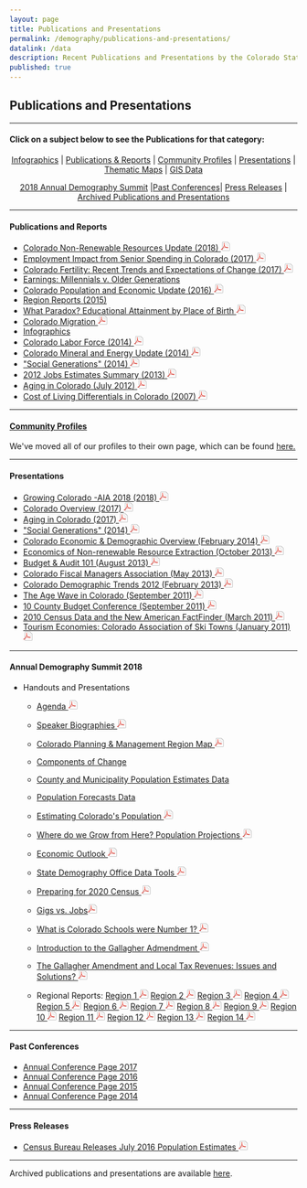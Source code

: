 ```yaml
---
layout: page
title: Publications and Presentations
permalink: /demography/publications-and-presentations/
datalink: /data
description: Recent Publications and Presentations by the Colorado State Demography Office
published: true
---
```


## Publications and Presentations

- - -

#### Click on a subject below to see the Publications for that category:


<div style="text-align: center;" markdown="1">

[Infographics](/demography/infographics#infographics) \| [Publications & Reports](#publications-and-reports) \| [Community Profiles](https://demography.dola.colorado.gov/community-profiles/) \| [Presentations](#presentations) \| [Thematic Maps](/gis/thematic-maps#thematic-maps) \| [GIS Data](/gis/gis-data#gis-data)

[2018 Annual Demography Summit](#annual-demography-summit-2018) \|[Past Conferences](#past-conferences)\| [Press Releases](#press-releases) \| [Archived Publications and Presentations](/demography/archived-publications-and-presentations#archived-publications-and-presentations)

</div>



- - -

#### Publications and Reports

- [Colorado Non-Renewable Resources Update (2018) ![pdf](/images/page_white_acrobat.png 'download pdf file')](https://drive.google.com/uc?export=download&id=1cT9svV10PxlrC46ucauNJttgJc0GS4sN)
- [Employment Impact from Senior Spending in Colorado (2017) ![pdf](/images/page_white_acrobat.png 'download pdf file')](https://drive.google.com/uc?export=download&id=0B2FMBVetYCVCSDBQVlE1WkQxUlE)
- [Colorado Fertility: Recent Trends and Expectations of Change (2017) ![pdf](/images/page_white_acrobat.png 'download pdf file')](https://drive.google.com/uc?export=download&id=0B2FMBVetYCVCRUxUQjg0R0NKSkU)
- [Earnings: Millennials v. Older Generations](https://demography.dola.colorado.gov/crosstabs/millennial-earnings/)
- [Colorado Population and Economic Update (2016) ![pdf](/images/page_white_acrobat.png 'download pdf file')](https://drive.google.com/uc?export=download&id=0ByjImPUKASTTQm5LSG5SMm16UFU)
- [Region Reports (2015)](/demography/region-reports-2014/)
- [What Paradox? Educational Attainment by Place of Birth ![pdf](/images/page_white_acrobat.png 'download pdf file')](https://drive.google.com/uc?export=download&id=0B2oqdPZKJqK7RDloZG45V2JmNmc)
- [Colorado Migration ![pdf](/images/page_white_acrobat.png 'download pdf file')](https://drive.google.com/uc?export=download&id=0B2oqdPZKJqK7TVRiYlI5RnR0Tms)
- [Infographics](/demography/infographics#infographics)
- [Colorado Labor Force (2014) ![pdf](/images/page_white_acrobat.png 'download pdf file')](https://drive.google.com/uc?export=download&id=0B2oqdPZKJqK7T3FqeGdUZDhUOGM)
- [Colorado Mineral and Energy Update (2014) ![pdf](/images/page_white_acrobat.png 'download pdf file')](https://drive.google.com/uc?export=download&id=0B2oqdPZKJqK7UWNjU1ZuVnVEUmc)
- [\"Social Generations\" (2014) ![pdf](/images/page_white_acrobat.png 'download pdf file')](https://drive.google.com/uc?export=download&id=0B2oqdPZKJqK7dU9uVzdzaE84c0k)
- [2012 Jobs Estimates Summary  (2013) ![pdf](/images/page_white_acrobat.png 'download pdf file')](https://drive.google.com/uc?export=download&id=0B2oqdPZKJqK7MEVncWlCVmNEVE0)
- [Aging in Colorado (July 2012) ![pdf](/images/page_white_acrobat.png 'download pdf file')](https://drive.google.com/uc?export=download&id=0B2oqdPZKJqK7NnhnQnVhWHdJV1E)
- [Cost of Living Differentials in Colorado (2007) ![pdf](/images/page_white_acrobat.png 'download pdf file')](https://drive.google.com/uc?export=download&id=0B2oqdPZKJqK7NE1XNDVrN2tBelE)


- - -
 
#### [Community Profiles](https://demography.dola.colorado.gov/community-profiles/)

We've moved all of our profiles to their own page, which can be found [here.](https://demography.dola.colorado.gov/community-profiles/)

- - -

#### Presentations

- [Growing Colorado -AIA 2018 (2018) ![pdf](/images/page_white_acrobat.png 'download pdf file')](https://drive.google.com/uc?export=download&id=1o9KoOYWB0LcqknYnCLTfk6XotZjHwAea)
- [Colorado Overview (2017) ![pdf](/images/page_white_acrobat.png 'download pdf file')](https://drive.google.com/uc?export=download&id=0B9kZxy54UDqMZDFWVEpvb2dWSHM)
- [Aging in Colorado (2017) ![pdf](/images/page_white_acrobat.png 'download pdf file')](https://drive.google.com/uc?export=download&id=0B9kZxy54UDqMbklTdy1qNWc1bTQ)
- [\"Social Generations\" (2014) ![pdf](/images/page_white_acrobat.png 'download pdf file')](https://drive.google.com/uc?export=download&id=0B2oqdPZKJqK7bkxBeXN3TlFlNEE)
- [Colorado Economic & Demographic Overview (February 2014) ![pdf](/images/page_white_acrobat.png 'download pdf file')](https://drive.google.com/uc?export=download&id=0B2oqdPZKJqK7VnVocTdzS1ByV00)
- [Economics of Non-renewable Resource Extraction (October 2013) ![pdf](/images/page_white_acrobat.png 'download pdf file')](https://drive.google.com/uc?export=download&id=0B2oqdPZKJqK7aUNDRUZkamVpTlk)
- [Budget & Audit 101 (August 2013) ![pdf](/images/page_white_acrobat.png 'download pdf file')](https://drive.google.com/uc?export=download&id=0B2oqdPZKJqK7NVdvUldCeURyRUE)
- [Colorado Fiscal Managers Association (May 2013) ![pdf](/images/page_white_acrobat.png 'download pdf file')](https://drive.google.com/uc?export=download&id=0B2oqdPZKJqK7SW4zQVpvUGZWU2M)
- [Colorado Demographic Trends 2012 (February 2013) ![pdf](/images/page_white_acrobat.png 'download pdf file')](https://drive.google.com/uc?export=download&id=0B2oqdPZKJqK7ajJtekt1U1k3d0k)
- [The Age Wave in Colorado (September 2011) ![pdf](/images/page_white_acrobat.png 'download pdf file')](https://drive.google.com/uc?export=download&id=0B2oqdPZKJqK7SWxLUVhfUXc3VlE)
- [10 County Budget Conference (September 2011) ![pdf](/images/page_white_acrobat.png 'download pdf file')](https://drive.google.com/uc?export=download&id=0B2oqdPZKJqK7ZDRpWE5VblFQYzQ)
- [2010 Census Data and the New American FactFinder (March 2011) ![pdf](/images/page_white_acrobat.png 'download pdf file')](https://drive.google.com/uc?export=download&id=0B2oqdPZKJqK7c3F6aVk5LUlKd1U)
- [Tourism Economies: Colorado Association of Ski Towns (January 2011) ![pdf](/images/page_white_acrobat.png 'download pdf file')](https://drive.google.com/uc?export=download&id=0B2oqdPZKJqK7bHZRV3ZYZUhTcVE)

- - -

#### Annual Demography Summit 2018

- Handouts and Presentations
  - [Agenda ![pdf](/images/page_white_acrobat.png 'download pdf file')](https://drive.google.com/uc?export=download&id=1l_vI5hM4FSn2_OdK8aLs2gaDoRhcwbXf)
  - [Speaker Biographies ![pdf](/images/page_white_acrobat.png 'download pdf file')](https://drive.google.com/uc?export=download&id=14KXxXvUmjybzQ5N11emrXyULa6bB3Uit)
  - [Colorado Planning & Management Region Map ![pdf](/images/page_white_acrobat.png 'download pdf file')](https://drive.google.com/uc?export=download&id=0B2FMBVetYCVCcWRFN1lSZWFfRms)
  - [Components of Change](https://demography.dola.colorado.gov/births-deaths-migration/)
  - [County and Municipality Population Estimates Data](https://demography.dola.colorado.gov/population/population-totals-municipalities/#population-totals-for-colorado-municipalities)
  - [Population Forecasts Data](https://demography.dola.colorado.gov/population/population-totals-counties/#population-totals-for-colorado-counties)
  - [Estimating Colorado's Population ![pdf](/images/page_white_acrobat.png 'download pdf file')](https://drive.google.com/uc?export=download&id=1192LVTfiL3p8VBAYrqonKSnpLhd5IdZT)
  - [Where do we Grow from Here? Population Projections ![pdf](/images/page_white_acrobat.png 'download pdf file')](https://drive.google.com/uc?export=download&id=1qIhkID40xuCwOYMYwjto4QQEBrxpuBxe)
  - [Economic Outlook ![pdf](/images/page_white_acrobat.png 'download pdf file')](https://drive.google.com/uc?export=download&id=1rBhtW_I-L7ZonghR0jNUG4egYkSm22rg)
  - [State Demography Office Data Tools ![pdf](/images/page_white_acrobat.png 'download pdf file')](https://drive.google.com/uc?export=download&id=1uBIqjFalnRC15wPLWl3IBwjblcfPbJTz)
  - [Preparing for 2020 Census ![pdf](/images/page_white_acrobat.png 'download pdf file')](https://drive.google.com/uc?export=download&id=1T2QAzoY-3JnkPe2g5QNg1gX3y2-7EYdI)
  - [Gigs vs. Jobs![pdf](/images/page_white_acrobat.png 'download pdf file')](https://drive.google.com/uc?export=download&id=1uXcksCF8eZ3p1GF5P1JVUTzNG3sl1BJc)
  - [What is Colorado Schools were Number 1? ![pdf](/images/page_white_acrobat.png 'download pdf file')](https://drive.google.com/uc?export=download&id=16M3eRItvykPfK8-fqMkANrQxNr3_EiuK)
  - [Introduction to the Gallagher Admendment ![pdf](/images/page_white_acrobat.png 'download pdf file')](https://drive.google.com/uc?export=download&id=1_wcUwvL7Jx87VWExwR7VMn4l9pY723lq)
  - [The Gallagher Amendment and Local Tax Revenues: Issues and Solutions? ![pdf](/images/page_white_acrobat.png 'download pdf file')](https://drive.google.com/uc?export=download&id=1KbbNrt7iOFBqaapPLq03lb0M18E7HSbB)
 
  - Regional Reports: 
    [Region 1 ![pdf](/images/page_white_acrobat.png 'download pdf file')](https://drive.google.com/uc?export=download&id=1vfTtp5bX2FiD_3l94ssQRpyMgEKnvZmpJ)
    [Region 2 ![pdf](/images/page_white_acrobat.png 'download pdf file')](https://drive.google.com/uc?export=download&id=1HD5E574pO9ojAhVTUzQZxDbSBdGbJGma)
    [Region 3 ![pdf](/images/page_white_acrobat.png 'download pdf file')](https://drive.google.com/uc?export=download&id=1TU9gZgpfbvZjg7-uR4PW51A2Dh4Z6I0H)
    [Region 4 ![pdf](/images/page_white_acrobat.png 'download pdf file')](https://drive.google.com/uc?export=download&id=1UklKLa4vRlkT71BXo_GFNyLpBYQ_XHxd)
    [Region 5 ![pdf](/images/page_white_acrobat.png 'download pdf file')](https://drive.google.com/uc?export=download&id=1IMNpIJUv0_E__vCKVN3h1zQMS-8EMR2W)
    [Region 6 ![pdf](/images/page_white_acrobat.png 'download pdf file')](https://drive.google.com/uc?export=download&id=1hg0AYNz1zFCM06mEc7jFhbOM-7zIX2tm)
    [Region 7 ![pdf](/images/page_white_acrobat.png 'download pdf file')](https://drive.google.com/uc?export=download&id=1qE2ehUAKkyyJrtuyEYX7BTpIb0a_Ekb7)
    [Region 8 ![pdf](/images/page_white_acrobat.png 'download pdf file')](https://drive.google.com/uc?export=download&id=1jd3JqMVhyI2cnxmmg6H6bmYfoPw8norY)
    [Region 9 ![pdf](/images/page_white_acrobat.png 'download pdf file')](https://drive.google.com/uc?export=download&id=1SbkmIRlUSrLnMdMgxxGR4LBtA_P8aMsb)
    [Region 10 ![pdf](/images/page_white_acrobat.png 'download pdf file')](https://drive.google.com/uc?export=download&id=1iBMhUnzHwl5NBz97BEcNwyo6cP8MHiVM)
    [Region 11 ![pdf](/images/page_white_acrobat.png 'download pdf file')](https://drive.google.com/uc?export=download&id=1wHe611vJ6HeFHerEDVi2GDnWkA76twik)
    [Region 12 ![pdf](/images/page_white_acrobat.png 'download pdf file')](https://drive.google.com/uc?export=download&id=1xoHbguZZVa4xWK3RMxfN66rL_-JsYns-)
    [Region 13 ![pdf](/images/page_white_acrobat.png 'download pdf file')](https://drive.google.com/uc?export=download&id=1Ucb96BFmRU0qx-8h2gS5ujFIisHu-Ez5)
    [Region 14 ![pdf](/images/page_white_acrobat.png 'download pdf file')](https://drive.google.com/uc?export=download&id=1ACwcCeUIKYUeqqu_ONt0WTWZGteBQPTU)
 

---

#### Past Conferences
 - [Annual Conference Page 2017](/demography/annual-demography-summit-2017/#annual-demography-summit-videos-2017)
 - [Annual Conference Page 2016](/demography/annual-demography-summit-2016/#annual-demography-summit-videos-2016)
 - [Annual Conference Page 2015](/demography/annual-demography-meeting-2015/#annual-demography-meeting-videos-2015)
 - [Annual Conference Page 2014](/demography/annual-demography-meeting-2014/#annual-demography-meeting-videos-2014)

- - -

#### Press Releases

   - [Census Bureau Releases July 2016 Population Estimates ![pdf](/images/page_white_acrobat.png 'download pdf file')](https://drive.google.com/uc?export=download&id=0ByjImPUKASTTRlBkT3NlVDZ1ZUE)  
   
- - -

Archived publications and presentations are available [here](/demography/archived-publications-and-presentations#archived-publications-and-presentations).
